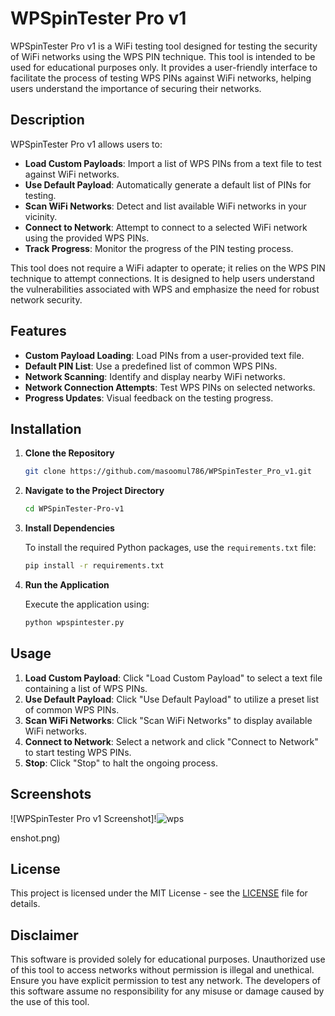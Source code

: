 # WPSpinTester Pro v1

WPSpinTester Pro v1 is a WiFi testing tool designed for testing the security of WiFi networks using the WPS PIN technique. This tool is intended to be used for educational purposes only. It provides a user-friendly interface to facilitate the process of testing WPS PINs against WiFi networks, helping users understand the importance of securing their networks.

## Description

WPSpinTester Pro v1 allows users to:

- **Load Custom Payloads**: Import a list of WPS PINs from a text file to test against WiFi networks.
- **Use Default Payload**: Automatically generate a default list of PINs for testing.
- **Scan WiFi Networks**: Detect and list available WiFi networks in your vicinity.
- **Connect to Network**: Attempt to connect to a selected WiFi network using the provided WPS PINs.
- **Track Progress**: Monitor the progress of the PIN testing process.

This tool does not require a WiFi adapter to operate; it relies on the WPS PIN technique to attempt connections. It is designed to help users understand the vulnerabilities associated with WPS and emphasize the need for robust network security.

## Features

- **Custom Payload Loading**: Load PINs from a user-provided text file.
- **Default PIN List**: Use a predefined list of common WPS PINs.
- **Network Scanning**: Identify and display nearby WiFi networks.
- **Network Connection Attempts**: Test WPS PINs on selected networks.
- **Progress Updates**: Visual feedback on the testing progress.

## Installation

1. **Clone the Repository**

    ```bash
    git clone https://github.com/masoomul786/WPSpinTester_Pro_v1.git
    ```

2. **Navigate to the Project Directory**

    ```bash
    cd WPSpinTester-Pro-v1
    ```

3. **Install Dependencies**

    To install the required Python packages, use the `requirements.txt` file:

    ```bash
    pip install -r requirements.txt
    ```

4. **Run the Application**

    Execute the application using:

    ```bash
    python wpspintester.py
    ```

## Usage

1. **Load Custom Payload**: Click "Load Custom Payload" to select a text file containing a list of WPS PINs.
2. **Use Default Payload**: Click "Use Default Payload" to utilize a preset list of common WPS PINs.
3. **Scan WiFi Networks**: Click "Scan WiFi Networks" to display available WiFi networks.
4. **Connect to Network**: Select a network and click "Connect to Network" to start testing WPS PINs.
5. **Stop**: Click "Stop" to halt the ongoing process.

## Screenshots

![WPSpinTester Pro v1 Screenshot]!![wps](https://github.com/user-attachments/assets/c0c77c7f-3577-4ac4-9aca-1d991372d489)


enshot.png)

## License

This project is licensed under the MIT License - see the [LICENSE](/wpsTester/LICENSE) file for details.

## Disclaimer

This software is provided solely for educational purposes. Unauthorized use of this tool to access networks without permission is illegal and unethical. Ensure you have explicit permission to test any network. The developers of this software assume no responsibility for any misuse or damage caused by the use of this tool.
